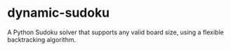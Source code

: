 # dynamic-sudoku
A Python Sudoku solver that supports any valid board size, using a flexible backtracking algorithm. 
